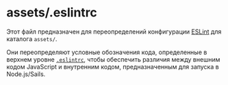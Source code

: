 # assets/.eslintrc

Этот файл предназначен для переопределений конфигурации [ESLint](https://eslint.org/) для каталога `assets/`.

Они переопределяют условные обозначения кода, определенные в верхнем уровне [`.eslintrc`](https://sailsjs.com/documentation/anatomy/.eslintrc), чтобы обеспечить различия между внешним кодом JavaScript и внутренним кодом, предназначенным для запуска в Node.js/Sails.

<docmeta name="displayName" value=".eslintrc">
